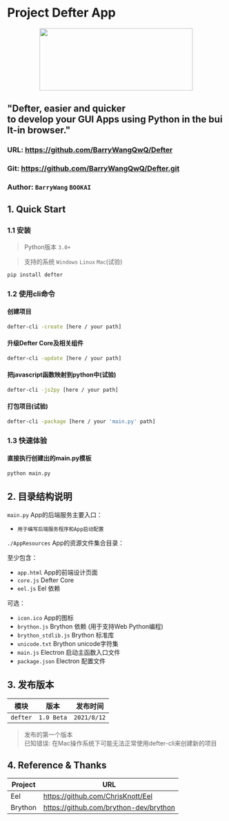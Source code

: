 # Project Defter App 

<div align=center><img width="355" height="144" src="https://s3.bmp.ovh/imgs/2021/08/ff22d30dc2db2a7d.png"/></div>

## "Defter, easier and quicker to develop your GUI Apps using Python in the built-in browser."
### URL: https://github.com/BarryWangQwQ/Defter
### Git: https://github.com/BarryWangQwQ/Defter.git
### Author: `BarryWang` `BOOKAI`


## 1. Quick Start

### 1.1 安装

> Python版本 `3.0+`

> 支持的系统 `Windows` `Linux` `Mac`(试验)

```sh
pip install defter
```

### 1.2 使用cli命令

#### 创建项目
```sh
defter-cli -create [here / your path]
```

#### 升级Defter Core及相关组件
```sh
defter-cli -update [here / your path]
```

#### 把javascript函数映射到python中(试验)
```sh
defter-cli -js2py [here / your path]
```

#### 打包项目(试验)
```sh
defter-cli -package [here / your 'main.py' path]
```

### 1.3 快速体验

#### 直接执行创建出的main.py模板
```sh
python main.py
```

## 2. 目录结构说明

`main.py` App的后端服务主要入口：

- `用于编写后端服务程序和App启动配置`

`./AppResources` App的资源文件集合目录：

至少包含：
- `app.html` App的前端设计页面
- `core.js` Defter Core
- `eel.js` Eel 依赖

可选：
- `icon.ico` App的图标
- `brython.js` Brython 依赖 (用于支持Web Python编程)
- `brython_stdlib.js` Brython 标准库
- `unicode.txt` Brython unicode字符集
- `main.js` Electron 启动主函数入口文件
- `package.json` Electron 配置文件

## 3. 发布版本

| 模块 | 版本 | 发布时间 |
| --- | --- | --- |
| `defter` | `1.0 Beta` | `2021/8/12` |

> 发布的第一个版本  
已知错误: 在Mac操作系统下可能无法正常使用defter-cli来创建新的项目

## 4. Reference & Thanks

| Project | URL |
| --- | --- |
| Eel | https://github.com/ChrisKnott/Eel |
| Brython | https://github.com/brython-dev/brython |
